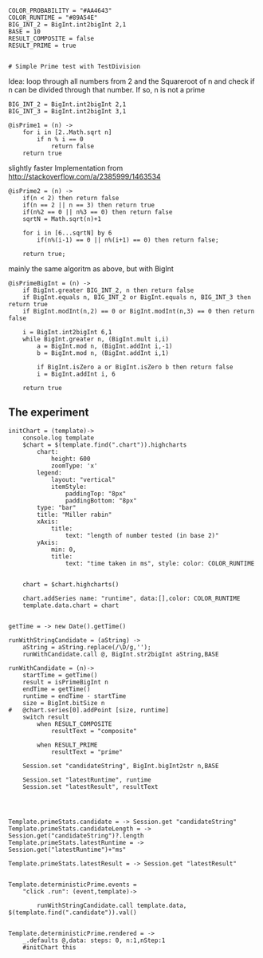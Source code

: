 
	COLOR_PROBABILITY = "#AA4643"
	COLOR_RUNTIME = "#89A54E"
	BIG_INT_2 = BigInt.int2bigInt 2,1
	BASE = 10
	RESULT_COMPOSITE = false
	RESULT_PRIME = true


	# Simple Prime test with TestDivision

Idea: loop through all numbers from 2 and the Squareroot of n
and check if n can be divided through that number. If so, n is not a prime
	
	
	BIG_INT_2 = BigInt.int2bigInt 2,1
	BIG_INT_3 = BigInt.int2bigInt 3,1

	@isPrime1 = (n) ->
		for i in [2..Math.sqrt n]
			if n % i == 0
				return false
		return true



slightly faster Implementation from
http://stackoverflow.com/a/2385999/1463534


	@isPrime2 = (n) ->
		if(n < 2) then return false
		if(n == 2 || n == 3) then return true
		if(n%2 == 0 || n%3 == 0) then return false
		sqrtN = Math.sqrt(n)+1

		for i in [6...sqrtN] by 6 
			if(n%(i-1) == 0 || n%(i+1) == 0) then return false;
		
		return true;

mainly the same algoritm as above, but with BigInt

	@isPrimeBigInt = (n) ->
		if BigInt.greater BIG_INT_2, n then return false
		if BigInt.equals n, BIG_INT_2 or BigInt.equals n, BIG_INT_3 then return true
		if BigInt.modInt(n,2) == 0 or BigInt.modInt(n,3) == 0 then return false
		
		i = BigInt.int2bigInt 6,1
		while BigInt.greater n, (BigInt.mult i,i)
			a = BigInt.mod n, (BigInt.addInt i,-1)
			b = BigInt.mod n, (BigInt.addInt i,1)

			if BigInt.isZero a or BigInt.isZero b then return false
			i = BigInt.addInt i, 6

		return true



	
		

## The experiment

	initChart = (template)->
		console.log template
		$chart = $(template.find(".chart")).highcharts
			chart:
				height: 600
				zoomType: 'x'
			legend:
				layout: "vertical"
				itemStyle:
					paddingTop: "8px"
					paddingBottom: "8px"
			type: "bar"
			title: "Miller rabin"
			xAxis:
				title:
					text: "length of number tested (in base 2)"
			yAxis: 
				min: 0, 
				title: 
					text: "time taken in ms", style: color: COLOR_RUNTIME
				
					
		chart = $chart.highcharts()

		chart.addSeries name: "runtime", data:[],color: COLOR_RUNTIME
		template.data.chart = chart
	

	getTime = -> new Date().getTime()

	runWithStringCandidate = (aString) ->
		aString = aString.replace(/\D/g,'');
		runWithCandidate.call @, BigInt.str2bigInt aString,BASE
	
	runWithCandidate = (n)->
		startTime = getTime()
		result = isPrimeBigInt n
		endTime = getTime()
		runtime = endTime - startTime
		size = BigInt.bitSize n
	#	@chart.series[0].addPoint [size, runtime]
		switch result
			when RESULT_COMPOSITE 
				resultText = "composite"
				
			when RESULT_PRIME
				resultText = "prime"

		Session.set "candidateString", BigInt.bigInt2str n,BASE
		
		Session.set "latestRuntime", runtime
		Session.set "latestResult", resultText

		

	
	Template.primeStats.candidate = -> Session.get "candidateString"
	Template.primeStats.candidateLength = -> Session.get("candidateString")?.length
	Template.primeStats.latestRuntime = -> Session.get("latestRuntime")+"ms"

	Template.primeStats.latestResult = -> Session.get "latestResult"
	
	
	Template.deterministicPrime.events = 
		"click .run": (event,template)->

			runWithStringCandidate.call template.data, $(template.find(".candidate")).val()
		

	Template.deterministicPrime.rendered = ->
		_.defaults @,data: steps: 0, n:1,nStep:1
		#initChart this